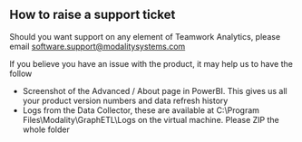 
## How to raise a support ticket

Should you want support on any element of Teamwork Analytics, please email software.support@modalitysystems.com

If you believe you have an issue with the product, it may help us to have the follow

- Screenshot of the Advanced / About page in PowerBI. This gives us all your product version numbers and data refresh history
- Logs from the Data Collector, these are available at C:\Program Files\Modality\GraphETL\Logs on the virtual machine. Please ZIP the whole folder

